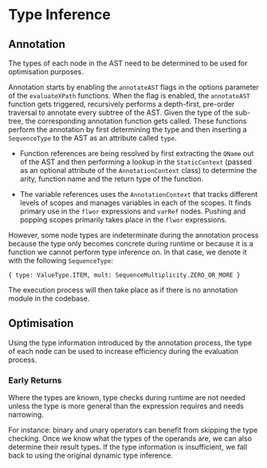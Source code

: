 # Type Inference

## Annotation

The types of each node in the AST need to be determined to be used for optimisation purposes.

Annotation starts by enabling the `annotateAST` flags in the options parameter of the `evaluateXPath` functions. When the flag is enabled, the `annotateAST` function gets triggered, recursively performs a depth-first, pre-order traversal to annotate every subtree of the AST. Given the type of the sub-tree, the corresponding annotation function gets called. These functions perform the annotation by first determining the type and then inserting a `SequenceType` to the AST as an attribute called `type`.

-   Function references are being resolved by first extracting the `QName` out of the AST and then performing a lookup in the `StaticContext` (passed as an optional attribute of the `AnnotationContext` class) to determine the arity, function name and the return type of the function.

-   The variable references uses the `AnnotationContext` that tracks different levels of scopes and manages variables in each of the scopes. It finds primary use in the `flwor` expressions and `varRef` nodes. Pushing and popping scopes primarily takes place in the `flwor` expressions.

However, some node types are indeterminate during the annotation process because the type only becomes concrete during runtime or because it is a function we cannot perform type inference on. In that case, we denote it with the following `SequenceType`:

```
{ type: ValueType.ITEM, mult: SequenceMultiplicity.ZERO_OR_MORE }
```

The execution process will then take place as if there is no annotation module in the codebase.

## Optimisation

Using the type information introduced by the annotation process, the type of each node can be used to increase efficiency during the evaluation process.

### Early Returns

Where the types are known, type checks during runtime are not needed unless the type is more general than the expression requires and needs narrowing.

For instance: binary and unary operators can benefit from skipping the type checking. Once we know what the types of the operands are, we can also determine their result types. If the type information is insufficient, we fall back to using the original dynamic type inference.
